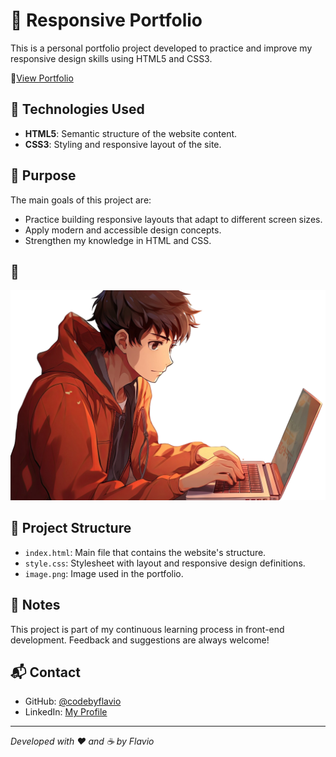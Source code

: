 # 📁 Responsive Portfolio

This is a personal portfolio project developed to practice and improve my responsive design skills using HTML5 and CSS3.

🔗[View Portfolio](https://codebyflavio.github.io/ResponivePortifolio/)

## 🚀 Technologies Used

- **HTML5**: Semantic structure of the website content.
- **CSS3**: Styling and responsive layout of the site.

## 🎯 Purpose

The main goals of this project are:

- Practice building responsive layouts that adapt to different screen sizes.
- Apply modern and accessible design concepts.
- Strengthen my knowledge in HTML and CSS.

## 📸 

![Portfolio Screenshot](image.png)

## 📂 Project Structure

- `index.html`: Main file that contains the website's structure.
- `style.css`: Stylesheet with layout and responsive design definitions.
- `image.png`: Image used in the portfolio.

## 📌 Notes

This project is part of my continuous learning process in front-end development. Feedback and suggestions are always welcome!

## 📬 Contact

- GitHub: [@codebyflavio](https://github.com/codebyflavio)
- LinkedIn: [My Profile](https://www.linkedin.com/in/flavio-rodrigues-de-freitas-905518228/)

---

*Developed with ❤️ and ☕ by Flavio*
